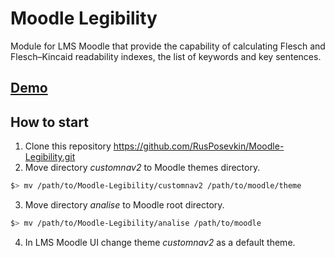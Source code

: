 # Moodle Legibility
Module for LMS Moodle that provide the capability of calculating Flesch and Flesch–Kincaid               readability indexes, the list of keywords and key sentences.

## [Demo](https://youtu.be/lbVvIAvVWDE)

## How to start
1. Clone this repository https://github.com/RusPosevkin/Moodle-Legibility.git
2. Move directory *customnav2* to Moodle themes directory.
  ```bash
  $> mv /path/to/Moodle-Legibility/customnav2 /path/to/moodle/theme
  ```
3. Move directory *analise* to Moodle root directory.
  ```bash
  $> mv /path/to/Moodle-Legibility/analise /path/to/moodle
  ```
4. In LMS Moodle UI change theme *customnav2* as a default theme.
